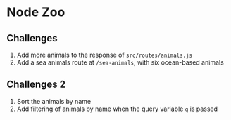 # Node Zoo

## Challenges

1. Add more animals to the response of `src/routes/animals.js`
2. Add a sea animals route at `/sea-animals`, with six ocean-based animals

## Challenges 2

1. Sort the animals by name
2. Add filtering of animals by name when the query variable `q` is passed
